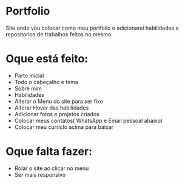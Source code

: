 # Portfolio
 Site onde vou colocar como meu portfolio e adicionarei  habilidades e repositorios de trabalhos feitos no mesmo.
 # Oque está feito:
 - Parte inicial
 - Todo o cabeçalho e tema
 - Sobre mim
 - Habilidades
 - Alterar o Menu do site para ser fixo
 - Alterar Hover das habilidades
 - Adicionar fotos e projetos criados
 - Colocar meus contatos( WhatsApp e Email pessoal abaixo)
 - Colocar meu curriclo acima para baixar
 # Oque falta fazer: 
 - Rolar o site ao clicar no menu
 - Ser mais responsivo

